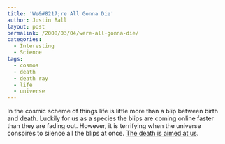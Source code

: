 ```yaml
---
title: 'We&#8217;re All Gonna Die'
author: Justin Ball
layout: post
permalink: /2008/03/04/were-all-gonna-die/
categories:
  - Interesting
  - Science
tags:
  - cosmos
  - death
  - death ray
  - life
  - universe
---
```


In the cosmic scheme of things life is little more than a blip between birth and death. Luckily for us as a species the blips are coming online faster than they are fading out. However, it is terrifying when the universe conspires to silence all the blips at once. [The death is aimed at us][1].

 [1]: http://www.dailygalaxy.com/my_weblog/2008/03/real-death-star.html